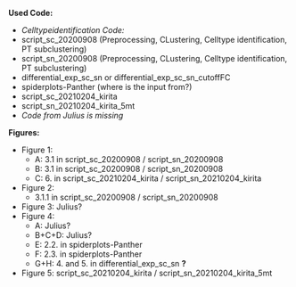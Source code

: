 **Used Code:**
- *Celltypeidentification Code:*
- script_sc_20200908 (Preprocessing, CLustering, Celltype identification, PT subclustering)
- script_sn_20200908 (Preprocessing, CLustering, Celltype identification, PT subclustering)
- differential_exp_sc_sn or differential_exp_sc_sn_cutoffFC
- spiderplots-Panther (where is the input from?) 
- script_sc_20210204_kirita
- script_sn_20210204_kirita_5mt
- *Code from Julius is missing*

**Figures:**
- Figure 1: 
  - A: 3.1 in script_sc_20200908 / script_sn_20200908
  - B: 3.1 in script_sc_20200908 / script_sn_20200908
  - C: 6. in script_sc_20210204_kirita / script_sn_20210204_kirita 
- Figure 2: 
  - 3.1.1 in script_sc_20200908 / script_sn_20200908
- Figure 3: Julius? 
- Figure 4:
  - A: Julius?
  - B+C+D: Julius?
  - E: 2.2. in spiderplots-Panther
  - F: 2.3. in spiderplots-Panther
  - G+H: 4. and 5. in differential_exp_sc_sn **?**
- Figure 5: script_sc_20210204_kirita / script_sn_20210204_kirita_5mt

